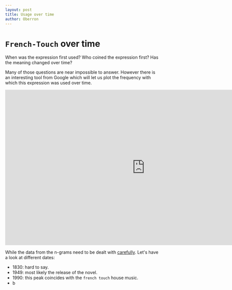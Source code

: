 ```yaml
---
layout: post
title: Usage over time
author: Oberron
---
```


# `French-Touch` over time
When was the expression first used?
Who coined the expression first? Has the meaning changed over time?

Many of those questions are near impossible to answer. However there is an interesting tool from Google which will let us plot the frequency with which this expression was used over time.

<iframe name="ngram_chart" src="https://books.google.com/ngrams/interactive_chart?content=french+touch&case_insensitive=on&year_start=1800&year_end=2008&corpus=15&smoothing=3&share=&direct_url=t4%3B%2Cfrench%20touch%3B%2Cc0%3B%2Cs0%3B%3BFrench%20touch%3B%2Cc0%3B%3BFrench%20Touch%3B%2Cc0%3B%3BFRENCH%20TOUCH%3B%2Cc0" width=900 height=500 marginwidth=0 marginheight=0 hspace=0 vspace=0 frameborder=0 scrolling=no></iframe>

While the data from the n-grams need to be dealt with [carefully](http://www.wired.com/2015/10/pitfalls-of-studying-language-with-google-ngram/). Let's have a look at different dates:

* 1830: hard to say.
* 1949: most likely the release of the novel.
* 1990: this peak coincides with the `french touch` house music.
* b